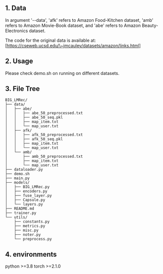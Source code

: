 
## 1. Data
In argument '--data', 'afk' refers to Amazon Food-Kitchen dataset, 'amb' refers to Amazon Movie-Book dataset, and 'abe' refers to Amazon Beauty-Electronics dataset.

The code for the original data is available at: [https://cseweb.ucsd.edu/\~jmcauley/datasets/amazon/links.html]


## 2. Usage
Please check demo.sh on running on different datasets.


## 3. File Tree

    BIG_LMRec/
    ├── data/
    │   ├── abe/
    │   │   ├── abe_50_preprocessed.txt
    │   │   ├── abe_50_seq.pkl
    │   │   ├── map_item.txt
    │   │   └── map_user.txt
    │   ├── afk/
    │   │   ├── afk_50_preprocessed.txt
    │   │   ├── afk_50_seq.pkl
    │   │   ├── map_item.txt
    │   │   └── map_user.txt
    │   └── amb/
    │       ├── amb_50_preprocessed.txt
    │       ├── map_item.txt
    │       └── map_user.txt
    ├── dataloader.py
    ├── demo.sh
    ├── main.py
    ├── models/
    │   ├── BIG_LMRec.py
    │   ├── encoders.py
    │   ├── fuse_layer.py
    │   ├── Capsule.py
    │   └── layers.py
    ├── README.md
    ├── trainer.py
    └── utils/
        ├── constants.py
        ├── metrics.py
        ├── misc.py
        ├── noter.py
        └── preprocess.py


## 4. environments
python >=3.8
torch >=2.1.0
